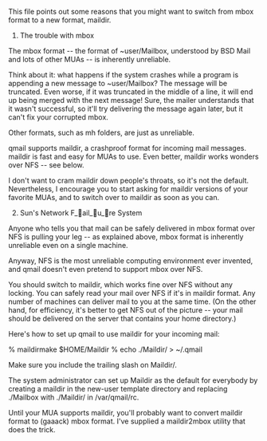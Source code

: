 This file points out some reasons that you might want to switch from
mbox format to a new format, maildir.


1. The trouble with mbox

The mbox format -- the format of ~user/Mailbox, understood by BSD Mail
and lots of other MUAs -- is inherently unreliable.

Think about it: what happens if the system crashes while a program is
appending a new message to ~user/Mailbox? The message will be truncated.
Even worse, if it was truncated in the middle of a line, it will end up
being merged with the next message! Sure, the mailer understands that it
wasn't successful, so it'll try delivering the message again later, but
it can't fix your corrupted mbox.

Other formats, such as mh folders, are just as unreliable.

qmail supports maildir, a crashproof format for incoming mail messages.
maildir is fast and easy for MUAs to use. Even better, maildir works
wonders over NFS -- see below.

I don't want to cram maildir down people's throats, so it's not the
default. Nevertheless, I encourage you to start asking for maildir
versions of your favorite MUAs, and to switch over to maildir as soon as
you can.


2. Sun's Network F_ail_u_re System

Anyone who tells you that mail can be safely delivered in mbox format
over NFS is pulling your leg -- as explained above, mbox format is
inherently unreliable even on a single machine.

Anyway, NFS is the most unreliable computing environment ever invented,
and qmail doesn't even pretend to support mbox over NFS.

You should switch to maildir, which works fine over NFS without any
locking. You can safely read your mail over NFS if it's in maildir
format. Any number of machines can deliver mail to you at the same time.
(On the other hand, for efficiency, it's better to get NFS out of the
picture -- your mail should be delivered on the server that contains your
home directory.)

Here's how to set up qmail to use maildir for your incoming mail:

   % maildirmake $HOME/Maildir
   % echo ./Maildir/ > ~/.qmail

Make sure you include the trailing slash on Maildir/.

The system administrator can set up Maildir as the default for everybody
by creating a maildir in the new-user template directory and replacing
./Mailbox with ./Maildir/ in /var/qmail/rc.

Until your MUA supports maildir, you'll probably want to convert maildir
format to (gaaack) mbox format. I've supplied a maildir2mbox utility
that does the trick.
